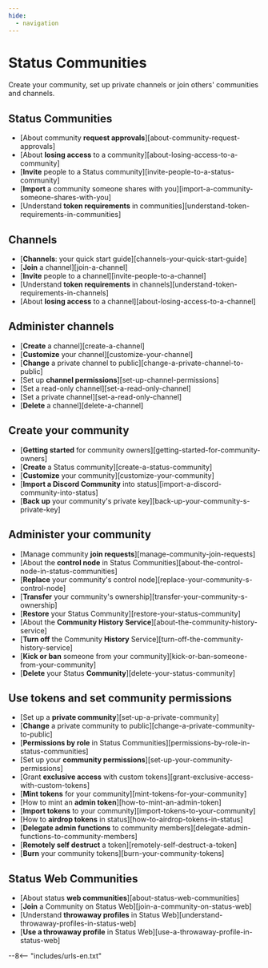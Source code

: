 ```yaml
---
hide:
  - navigation
---
```


# Status Communities

Create your community, set up private channels or join others' communities and channels.

## Status Communities

- [About community **request approvals**][about-community-request-approvals]
- [About **losing access** to a community][about-losing-access-to-a-community]
- [**Invite** people to a Status community][invite-people-to-a-status-community]
- [**Import** a community someone shares with you][import-a-community-someone-shares-with-you]
- [Understand **token requirements** in communities][understand-token-requirements-in-communities]

## Channels

- [**Channels**: your quick start guide][channels-your-quick-start-guide]
- [**Join** a channel][join-a-channel]
- [**Invite** people to a channel][invite-people-to-a-channel]
- [Understand **token requirements** in channels][understand-token-requirements-in-channels]
- [About **losing access** to a channel][about-losing-access-to-a-channel]

## Administer channels

- [**Create** a channel][create-a-channel]
- [**Customize** your channel][customize-your-channel]
- [**Change** a private channel to public][change-a-private-channel-to-public]
- [Set up **channel permissions**][set-up-channel-permissions]
- [Set a read-only channel][set-a-read-only-channel]
- [Set a private channel][set-a-read-only-channel]
- [**Delete** a channel][delete-a-channel]

## Create your community

- [**Getting started** for community owners][getting-started-for-community-owners]
- [**Create** a Status community][create-a-status-community]
- [**Customize** your community][customize-your-community]
- [**Import a Discord Community** into status][import-a-discord-community-into-status]
- [**Back up** your community's private key][back-up-your-community-s-private-key]

## Administer your community

- [Manage community **join requests**][manage-community-join-requests]
- [About the **control node** in Status Communities][about-the-control-node-in-status-communities]
- [**Replace** your community's control node][replace-your-community-s-control-node]
- [**Transfer** your community's ownership][transfer-your-community-s-ownership]
- [**Restore** your Status Community][restore-your-status-community]
- [About the **Community History Service**][about-the-community-history-service]
- [**Turn off** the Community **History** Service][turn-off-the-community-history-service]
- [**Kick or ban** someone from your community][kick-or-ban-someone-from-your-community]
- [**Delete** your Status **Community**][delete-your-status-community]

## Use tokens and set community permissions

- [Set up a **private community**][set-up-a-private-community]
- [**Change** a private community to public][change-a-private-community-to-public]
- [**Permissions by role** in Status Communities][permissions-by-role-in-status-communities]
- [Set up your **community permissions**][set-up-your-community-permissions]
- [Grant **exclusive access** with custom tokens][grant-exclusive-access-with-custom-tokens]
- [**Mint tokens** for your community][mint-tokens-for-your-community]
- [How to mint an **admin token**][how-to-mint-an-admin-token]
- [**Import tokens** to your community][import-tokens-to-your-community]
- [How to **airdrop tokens** in status][how-to-airdrop-tokens-in-status]
- [**Delegate admin functions** to community members][delegate-admin-functions-to-community-members]
- [**Remotely self destruct** a token][remotely-self-destruct-a-token]
- [**Burn** your community tokens][burn-your-community-tokens]

## Status Web Communities

- [About status **web communities**][about-status-web-communities]
- [**Join** a Community on Status Web][join-a-community-on-status-web]
- [Understand **throwaway profiles** in Status Web][understand-throwaway-profiles-in-status-web]
- [**Use a throwaway profile** in Status Web][use-a-throwaway-profile-in-status-web]

--8<-- "includes/urls-en.txt"
